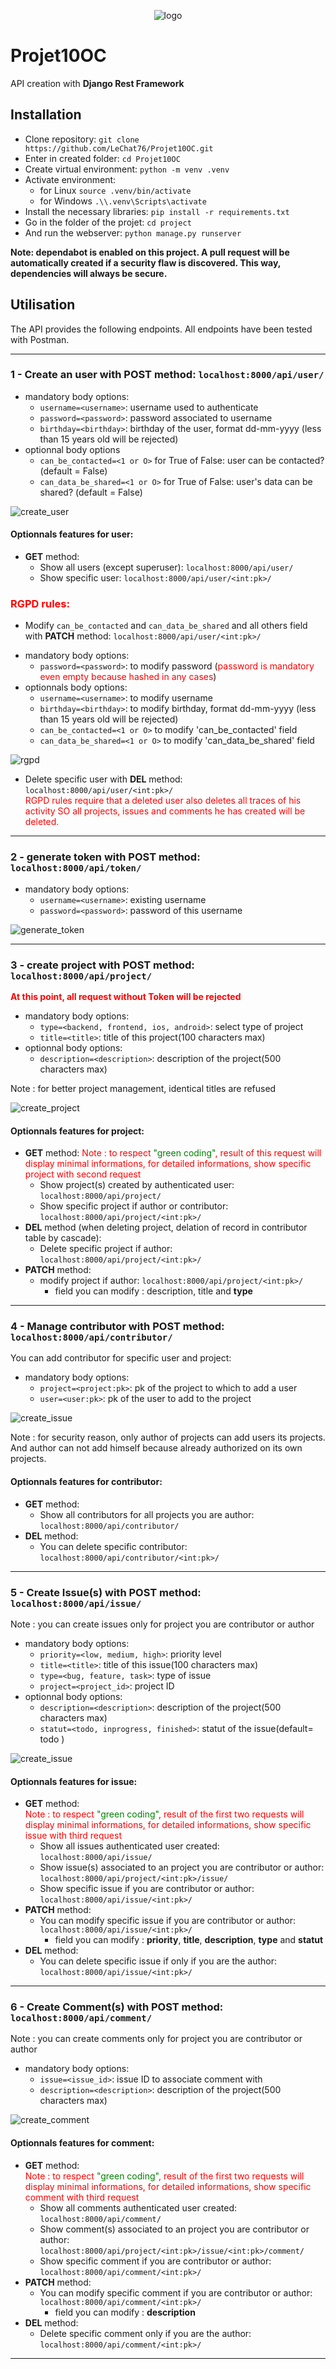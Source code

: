 <p align="center">
 <img alt="logo" src="https://github.com/LeChat76/Projet10OC/assets/119883313/a0820c54-3c47-4f29-b81a-43990c58e9c5">
</p>

# Projet10OC
API creation with __Django Rest Framework__

## Installation

* Clone repository: `git clone https://github.com/LeChat76/Projet10OC.git`  
* Enter in created folder: `cd Projet10OC`  
* Create virtual environment: `python -m venv .venv`  
* Activate environment:  
    * for Linux `source .venv/bin/activate`  
    * for Windows `.\\.venv\Scripts\activate`  
* Install the necessary libraries: `pip install -r requirements.txt`  
* Go in the folder of the projet: `cd project`  
* And run the webserver: `python manage.py runserver`  

**Note: dependabot is enabled on this project. A pull request will be automatically created if a security flaw is discovered. This way, dependencies will always be secure.**

## Utilisation
The API provides the following endpoints.
All endpoints have been tested with Postman.

----------------------------------------------------------------------------------

### 1 - Create an user with **POST** method: `localhost:8000/api/user/`
* mandatory body options:
    - `username=<username>`: username used to authenticate
    - `password=<password>`: password associated to username
    - `birthday=<birthday>`: birthday of the user, format dd-mm-yyyy (less than 15 years old will be rejected)
* optionnal body options
    - `can_be_contacted=<1 or O>` for True of False: user can be contacted? (default = False)
    - `can_data_be_shared=<1 or O>`  for True of False: user's data can be shared? (default = False)

 <img alt="create_user" src="https://github.com/LeChat76/Projet10OC/assets/119883313/669f4860-cea7-40b6-b870-25419a76ca69">

#### Optionnals features for **user**:
- **GET** method:
    - Show all users (except superuser): `localhost:8000/api/user/`
    - Show specific user: `localhost:8000/api/user/<int:pk>/`

### <font color="red">RGPD rules:</font>
- Modify `can_be_contacted` and `can_data_be_shared` and all others field with **PATCH** method: `localhost:8000/api/user/<int:pk>/`
* mandatory body options:  
    - `password=<password>`: to modify password (<font color="red">password is mandatory even empty because hashed in any cases</font>)
* optionnals body options: 
    - `username=<username>`: to modify username  
    - `birthday=<birthday>`: to modify birthday, format dd-mm-yyyy (less than 15 years old will be rejected)  
    - `can_be_contacted=<1 or O>` to modify 'can_be_contacted' field 
    - `can_data_be_shared=<1 or O>`  to modify 'can_data_be_shared' field  


<img alt="rgpd" src="https://github.com/LeChat76/Projet10OC/assets/119883313/1cf0bf05-38a8-4652-a24f-d78e096e13e7">   

- Delete specific user with **DEL** method: `localhost:8000/api/user/<int:pk>/`  
<font color="red">RGPD rules require that a deleted user also deletes all traces of his activity SO all projects, issues and comments he has created will be deleted.</font>

----------------------------------------------------------------------------------

### 2 - generate token with **POST** method: `localhost:8000/api/token/`
* mandatory body options:
    - `username=<username>`: existing username
    - `password=<password>`: password of this username

<img alt="generate_token" src="https://github.com/LeChat76/Projet10OC/assets/119883313/91cc8beb-c5d8-431c-be0d-7e93e5aaa9e8">

----------------------------------------------------------------------------------

### 3 - create project with **POST** method: `localhost:8000/api/project/`
<font color="red">**At this point, all request without Token will be rejected**</font>
* mandatory body options:
    - `type=<backend, frontend, ios, android>`: select type of project
    - `title=<title>`: title of this project(100 characters max)
* optionnal body options:
    - `description=<description>`: description of the project(500 characters max)  

Note : for better project management, identical titles are refused

<img alt="create_project" src="https://github.com/LeChat76/Projet10OC/assets/119883313/3380790e-9632-4610-b98b-87b640541fce">

#### Optionnals features for **project**:
- **GET** method:
    <span style="color:red">Note : to respect <span style="color:green">"green coding"</span>, result of this request will display minimal informations, for detailed informations, show specific project with second request</span>
    - Show project(s) created by authenticated user: `localhost:8000/api/project/`  
    - Show specific project if author or contributor: `localhost:8000/api/project/<int:pk>/`  
- **DEL** method (when deleting project, delation of record in contributor table by cascade):  
    - Delete specific project if author: `localhost:8000/api/project/<int:pk>/`  
- **PATCH** method:  
    - modify project if author: `localhost:8000/api/project/<int:pk>/`  
        - field you can modify : description, title and __type__  
 
----------------------------------------------------------------------------------

### 4 - Manage contributor with **POST** method: `localhost:8000/api/contributor/`
You can add contributor for specific user and project:  
* mandatory body options:  
    - `project=<project:pk>`: pk of the project to which to add a user  
    - `user=<user:pk>`: pk of the user to add to the project  

<img alt="create_issue" src="https://github.com/LeChat76/Projet10OC/assets/119883313/f8b641ec-5a6a-47ce-a1ae-9576195e72f9">

Note : for security reason, only author of projects can add users its projects. And author can not add himself
because already authorized on its own projects.

#### Optionnals features for **contributor**:  
- **GET** method:
    - Show all contributors for all projects you are author: `localhost:8000/api/contributor/`
- **DEL** method:
    - You can delete specific contributor: `localhost:8000/api/contributor/<int:pk>/` 

----------------------------------------------------------------------------------

### 5 - Create Issue(s) with **POST** method: `localhost:8000/api/issue/`
Note : you can create issues only for project you are contributor or author  
* mandatory body options:  
    - `priority=<low, medium, high>`: priority level  
    - `title=<title>`: title of this issue(100 characters max)  
    - `type=<bug, feature, task>`: type of issue  
    - `project=<project_id>`: project ID  
* optionnal body options:  
    - `description=<description>`: description of the project(500 characters max)  
    - `statut=<todo, inprogress, finished>`: statut of the issue(default= todo )  

<img alt="create_issue" src="https://github.com/LeChat76/Projet10OC/assets/119883313/b9e18196-ed9f-47d3-bff4-a874ae741c31">

#### Optionnals features for **issue**:  
- **GET** method:  
    <font color="red">Note : to respect <font color="green">"green coding"</font>, result of the first two requests will display minimal informations, for detailed informations, show specific issue with third request</font>  
    - Show all issues authenticated user created: `localhost:8000/api/issue/`  
    - Show issue(s) associated to an project you are contributor or author: `localhost:8000/api/project/<int:pk>/issue/`  
    - Show specific issue if you are contributor or author: `localhost:8000/api/issue/<int:pk>/`  
- **PATCH** method:
    - You can modify specific issue if you are contributor or author: `localhost:8000/api/issue/<int:pk>/` 
        - field you can modify : __priority__, __title__, __description__, __type__ and __statut__
- **DEL** method:
    - You can delete specific issue if only if you are the author: `localhost:8000/api/issue/<int:pk>/` 

----------------------------------------------------------------------------------

### 6 - Create Comment(s) with **POST** method: `localhost:8000/api/comment/`
Note : you can create comments only for project you are contributor or author
* mandatory body options:
    - `issue=<issue_id>`: issue ID to associate comment with
    - `description=<description>`: description of the project(500 characters max)

<img alt="create_comment" src="https://github.com/LeChat76/Projet10OC/assets/119883313/cc81f63e-0e38-49ef-b7ae-e0720c22f7ac">

#### Optionnals features for **comment**:  
- **GET** method:  
    <font color="red">Note : to respect <font color="green">"green coding"</font>, result of the first two requests will display minimal informations, for detailed informations, show specific comment with third request</font>  
    - Show all comments authenticated user created: `localhost:8000/api/comment/`  
    - Show comment(s) associated to an project you are contributor or author: `localhost:8000/api/project/<int:pk>/issue/<int:pk>/comment/`  
    - Show specific comment if you are contributor or author: `localhost:8000/api/comment/<int:pk>/`  
- **PATCH** method:
    - You can modify specific comment if you are contributor or author: `localhost:8000/api/comment/<int:pk>/`  
        - field you can modify : __description__
- **DEL** method:
    - Delete specific comment only if you are the author: `localhost:8000/api/comment/<int:pk>/` 

----------------------------------------------------------------------------------
